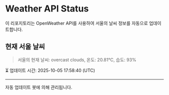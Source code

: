 
# Weather API Status

이 리포지토리는 OpenWeather API를 사용하여 서울의 날씨 정보를 자동으로 업데이트합니다.

## 현재 서울 날씨
> 서울의 현재 날씨: overcast clouds, 온도: 20.81°C, 습도: 93%

⏳ 업데이트 시간: 2025-10-05 17:58:40 (UTC)

---
자동 업데이트 봇에 의해 관리됩니다.
